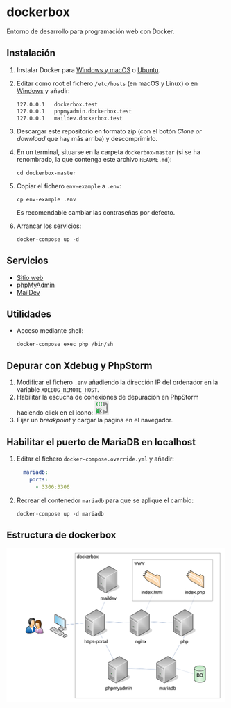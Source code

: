 # dockerbox

Entorno de desarrollo para programación web con Docker.

## Instalación

1. Instalar Docker para [Windows y macOS](https://www.docker.com/products/docker-desktop) o [Ubuntu](https://docs.docker.com/install/linux/docker-ce/ubuntu/).
2. Editar como root el fichero `/etc/hosts` (en macOS y Linux) o en [Windows](https://www.adslzone.net/esenciales/windows-10/editar-archivo-host/) y añadir:

	```
	127.0.0.1	dockerbox.test
	127.0.0.1	phpmyadmin.dockerbox.test
	127.0.0.1	maildev.dockerbox.test
	```

3. Descargar este repositorio en formato zip (con el botón _Clone or download_ que hay más arriba) y descomprimirlo.
4. En un terminal, situarse en la carpeta `dockerbox-master` (si se ha renombrado, la que contenga este archivo `README.md`):

	```
	cd dockerbox-master
	```

5. Copiar el fichero `env-example` a `.env`:

	```
	cp env-example .env
	```
	
	Es recomendable cambiar las contraseñas por defecto.

6. Arrancar los servicios:

	```
	docker-compose up -d
	```

## Servicios

- [Sitio web](https://dockerbox.test)
- [phpMyAdmin](https://phpmyadmin.dockerbox.test)
- [MailDev](https://maildev.dockerbox.test)

## Utilidades

- Acceso mediante shell: 

	```
	docker-compose exec php /bin/sh
	```

## Depurar con Xdebug y PhpStorm

1. Modificar el fichero `.env` añadiendo la dirección IP del ordenador en la variable `XDEBUG_REMOTE_HOST`.
2. Habilitar la escucha de conexiones de depuración en PhpStorm haciendo click en el icono: ![Icono de escucha de conexión de Xdebug](debug_listener.png)
3. Fijar un _breakpoint_ y cargar la página en el navegador.

## Habilitar el puerto de MariaDB en localhost

1. Editar el fichero `docker-compose.override.yml` y añadir:

	```yml
	  mariadb:
	    ports:
	      - 3306:3306
	```

2. Recrear el contenedor `mariadb` para que se aplique el cambio:

	```
	docker-compose up -d mariadb
	```

## Estructura de dockerbox

![Diagrama de contenedores de dockerbox](diagrama/diagrama.png)
